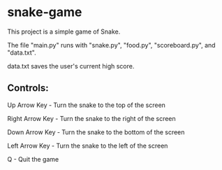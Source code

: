 # snake-game

This project is a simple game of Snake.

The file "main.py" runs with "snake.py", "food.py", "scoreboard.py", and "data.txt".

data.txt saves the user's current high score.



## Controls: ##

Up Arrow Key - Turn the snake to the top of the screen

Right Arrow Key - Turn the snake to the right of the screen

Down Arrow Key - Turn the snake to the bottom of the screen

Left Arrow Key - Turn the snake to the left of the screen

Q - Quit the game
